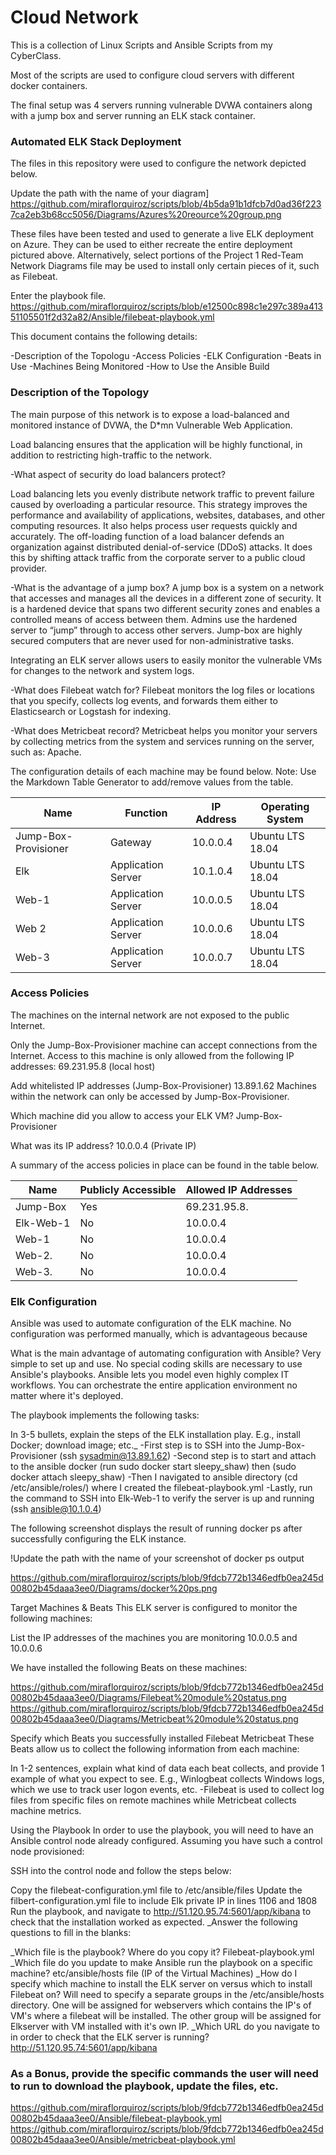 # Cloud Network

This is a collection of Linux Scripts and Ansible Scripts from my CyberClass.

Most of the scripts are used to configure cloud servers with different docker containers.

The final setup was 4 servers running vulnerable DVWA containers along with a jump box and server running an ELK stack container. 


### Automated ELK Stack Deployment

The files in this repository were used to configure the network depicted below.

Update the path with the name of your diagram] https://github.com/miraflorquiroz/scripts/blob/4b5da91b1dfcb7d0ad36f2237ca2eb3b68cc5056/Diagrams/Azures%20reource%20group.png

These files have been tested and used to generate a live ELK deployment on Azure. They can be used to either recreate the entire deployment pictured above. Alternatively, select portions of the Project 1 Red-Team Network Diagrams file may be used to install only certain pieces of it, such as Filebeat.

Enter the playbook file. https://github.com/miraflorquiroz/scripts/blob/e12500c898c1e297c389a41351105501f2d32a82/Ansible/filebeat-playbook.yml 

This document contains the following details:

-Description of the Topologu
-Access Policies
-ELK Configuration
 -Beats in Use
 -Machines Being Monitored
-How to Use the Ansible Build

### Description of the Topology

The main purpose of this network is to expose a load-balanced and monitored instance of DVWA, the D*mn Vulnerable Web Application.

Load balancing ensures that the application will be highly functional, in addition to restricting high-traffic to the network.

-What aspect of security do load balancers protect?

Load balancing lets you evenly distribute network traffic to prevent failure caused by overloading a particular resource. This strategy improves the performance and availability of applications, websites, databases, and other computing resources. It also helps process user requests quickly and accurately. The off-loading function of a load balancer defends an organization against distributed denial-of-service (DDoS) attacks. It does this by shifting attack traffic from the corporate server to a public cloud provider.

-What is the advantage of a jump box?
A jump box is a system on a network that accesses and manages all the devices in a different zone of security. It is a hardened device that spans two different security zones and enables a controlled means of access between them. Admins use the hardened server to “jump” through to access other servers. Jump-box are highly secured computers that are never used for non-administrative tasks.

Integrating an ELK server allows users to easily monitor the vulnerable VMs for changes to the network and system logs.

-What does Filebeat watch for? Filebeat monitors the log files or locations that you specify, collects log events, and forwards them either to Elasticsearch or Logstash for indexing.

-What does Metricbeat record? Metricbeat helps you monitor your servers by collecting metrics from the system and services running on the server, such as: Apache.

The configuration details of each machine may be found below. Note: Use the Markdown Table Generator to add/remove values from the table.

| Name                 | Function                   | IP Address | Operating System |
|----------------------|----------------------------|------------|------------------|
| Jump-Box-Provisioner | Gateway                    | 10.0.0.4   | Ubuntu LTS 18.04 |
| Elk                  |   Application Server       | 10.1.0.4   | Ubuntu LTS 18.04 |
| Web-1                |   Application Server       | 10.0.0.5   | Ubuntu LTS 18.04 |
| Web 2                |   Application Server       | 10.0.0.6   | Ubuntu LTS 18.04 |
| Web-3                |   Application Server       | 10.0.0.7   | Ubuntu LTS 18.04 |


### Access Policies

The machines on the internal network are not exposed to the public Internet.

Only the Jump-Box-Provisioner machine can accept connections from the Internet. Access to this machine is only allowed from the following IP addresses: 69.231.95.8 (local host)

Add whitelisted IP addresses (Jump-Box-Provisioner) 13.89.1.62
Machines within the network can only be accessed by Jump-Box-Provisioner.

Which machine did you allow to access your ELK VM? Jump-Box-Provisioner

What was its IP address? 10.0.0.4 (Private IP)

A summary of the access policies in place can be found in the table below.

| Name     | Publicly Accessible | Allowed IP Addresses |
|----------|---------------------|----------------------|
| Jump-Box | Yes                 | 69.231.95.8.         |
| Elk-Web-1| No                  | 10.0.0.4             |
| Web-1    | No                  | 10.0.0.4             |
| Web-2.   | No                  | 10.0.0.4             |
| Web-3.   | No                  | 10.0.0.4             |

### Elk Configuration
Ansible was used to automate configuration of the ELK machine. No configuration was performed manually, which is advantageous because 

What is the main advantage of automating configuration with Ansible? Very simple to set up and use. No special coding skills are necessary to use Ansible's playbooks. Ansible lets you model even highly complex IT workflows. You can orchestrate the entire application environment no matter where it's deployed.

The playbook implements the following tasks:

In 3-5 bullets, explain the steps of the ELK installation play. E.g., install Docker; download image; etc._
-First step is to SSH into the Jump-Box-Provisioner (ssh sysadmin@13.89.1.62)
-Second step is to start and attach to the ansible docker (run sudo docker start sleepy_shaw) then (sudo docker attach sleepy_shaw)
-Then I navigated to ansible directory (cd /etc/ansible/roles/) where I created the filebeat-playbook.yml
-Lastly, run the command to SSH into Elk-Web-1 to verify the server is up and running (ssh ansible@10.1.0.4)

The following screenshot displays the result of running docker ps after successfully configuring the ELK instance.

!Update the path with the name of your screenshot of docker ps output

https://github.com/miraflorquiroz/scripts/blob/9fdcb772b1346edfb0ea245d00802b45daaa3ee0/Diagrams/docker%20ps.png

Target Machines & Beats
This ELK server is configured to monitor the following machines:

List the IP addresses of the machines you are monitoring 10.0.0.5 and 10.0.0.6

We have installed the following Beats on these machines:

https://github.com/miraflorquiroz/scripts/blob/9fdcb772b1346edfb0ea245d00802b45daaa3ee0/Diagrams/Filebeat%20module%20status.png
https://github.com/miraflorquiroz/scripts/blob/9fdcb772b1346edfb0ea245d00802b45daaa3ee0/Diagrams/Metricbeat%20module%20status.png

Specify which Beats you successfully installed Filebeat Metricbeat
These Beats allow us to collect the following information from each machine:

In 1-2 sentences, explain what kind of data each beat collects, and provide 1 example of what you expect to see. E.g., Winlogbeat collects Windows logs, which we use to track user logon events, etc.
-Filebeat is used to collect log files from specific files on remote machines while Metricbeat collects machine metrics.

Using the Playbook
In order to use the playbook, you will need to have an Ansible control node already configured. Assuming you have such a control node provisioned:

SSH into the control node and follow the steps below:

Copy the filebeat-configuration.yml file to /etc/ansible/files
Update the filbert-configuration.yml file to include Elk private IP in lines 1106 and 1808
Run the playbook, and navigate to http://51.120.95.74:5601/app/kibana to check that the installation worked as expected.
_Answer the following questions to fill in the blanks:

_Which file is the playbook? Where do you copy it? Filebeat-playbook.yml
_Which file do you update to make Ansible run the playbook on a specific machine? etc/ansible/hosts file (IP of the Virtual Machines)
_How do I specify which machine to install the ELK server on versus which to install Filebeat on? Will need to specify a separate groups in the /etc/ansible/hosts directory. One will be assigned for webservers which contains the IP's of VM's where a filebeat will be installed. The other group will be assigned for Elkserver with VM installed with it's own IP.
_Which URL do you navigate to in order to check that the ELK server is running? http://51.120.95.74:5601/app/kibana

### As a Bonus, provide the specific commands the user will need to run to download the playbook, update the files, etc.
https://github.com/miraflorquiroz/scripts/blob/9fdcb772b1346edfb0ea245d00802b45daaa3ee0/Ansible/filebeat-playbook.yml
https://github.com/miraflorquiroz/scripts/blob/9fdcb772b1346edfb0ea245d00802b45daaa3ee0/Ansible/metricbeat-playbook.yml
